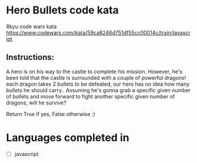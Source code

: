# Hero Bullets code kata
8kyu code wars kata
https://www.codewars.com/kata/59ca8246d751df55cc00014c/train/javascript

## Instructions:
A hero is on his way to the castle to complete his mission. However, he's been told that the castle is surrounded with a couple of powerful dragons! each dragon takes 2 bullets to be defeated, our hero has no idea how many bullets he should carry.. Assuming he's gonna grab a specific given number of bullets and move forward to fight another specific given number of dragons, will he survive?

Return True if yes, False otherwise :)

# Languages completed in

*[ ] javascript
